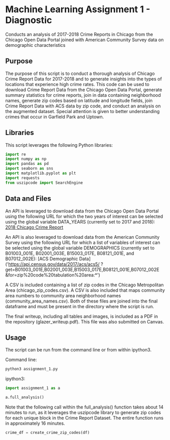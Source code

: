 # Machine Learning Assignment 1 - Diagnostic
Conducts an analysis of 2017-2018 Crime Reports in Chicago from the Chicago
Open Data Portal joined with American Community Survey data on demographic
characteristics

## Purpose
The purpose of this script is to conduct a thorough analysis of Chicago Crime
Report Data for 2017-2018 and to generate insights into the types of
locations that experience high crime rates. This code can be used to download
Crime Report Data from the Chicago Open Data Portal, generate summary
statistics for crime reports, join in data containing neighborhood names,
generate zip codes based on latitude and longitude fields, join Crime
Report Data with ACS data by zip code, and conduct an analysis on the
augmented dataset. Special attention is given to better understanding crimes
that occur in Garfield Park and Uptown.

## Libraries
This script leverages the following Python libraries:

```python
import re
import numpy as np
import pandas as pd
import seaborn as sns
import matplotlib.pyplot as plt
import requests
from uszipcode import SearchEngine
```

## Data and Files
An API is leveraged to download data from the Chicago Open Data Portal using
the following URL for which the two years of interest can be selected using
the global variable DATA_YEARS (currently set to 2017 and 2018):
[2018 Chicago Crime Report](https://data.cityofchicago.org/resource/6zsd-86xi.json?year=2018&$limit=600000)

An API is also leveraged to download data from the American Community Survey
using the following URL for which a list of variables of interest can be
selected using the global variable DEMOGRAPHICS (currently set to B01003_001E,
B02001_003E, B15003_017E, B08121_001E, and B07012_002E):
[ACS Demographic Data]('https://api.census.gov/data/2017/acs/acs5/
?get=B01003_001E,B02001_003E,B15003_017E,B08121_001E,B07012_002E
&for=zip%20code%20tabulation%20area:*')

A CSV is included containing a list of zip codes in the Chicago Metropolitan
Area (chicago_zip_codes.csv). A CSV is also included that maps community area
numbers to community area neighborhood names (community_area_names.csv). Both
of these files are joined into the final dataframe and must be present in the
directory where the script is run.

The final writeup, including all tables and images, is included as a PDF in
the repository (glazer_writeup.pdf). This file was also submitted on Canvas.

## Usage
The script can be run from the command line or from within ipython3.

Command line:

```bash
python3 assignment_1.py
```

ipython3:

```python
import assignment_1 as a

a.full_analysis()
```

Note that the following call within the full_analysis() function takes about
14 minutes to run, as it leverages the uszipcode library to generate zip
codes for each unique block in the Crime Report Dataset. The entire function
runs in approximately 16 minutes.

```python
crime_df = create_crime_zip_codes(df)
```
